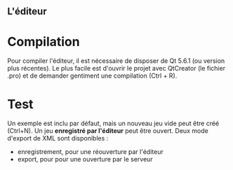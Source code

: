 ## L'éditeur

# Compilation

Pour compiler l'éditeur, il est nécessaire de disposer de Qt 5.6.1
(ou version plus récentes). Le plus facile est d'ouvrir le projet avec QtCreator
(le fichier .pro) et de demander gentiment une compilation (Ctrl + R).

# Test

Un exemple est inclu par défaut, mais un nouveau jeu vide peut être créé (Ctrl+N).
Un jeu **enregistré par l'éditeur** peut être ouvert.
Deux mode d'export de XML sont disponibles :
- enregistrement, pour une réouverture par l'éditeur
- export, pour pour une ouverture par le serveur
